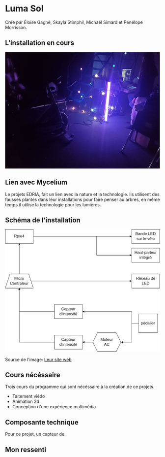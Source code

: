 # Luma Sol
Créé par Éloïse Gagné, Skayla Stimphil, Michaël Simard et Pénélope Morrisson.

## L'installation en cours
![Photo de l'instalation en cours](medias/oeuvre_luma-sol.jpg)

## Lien avec Mycelium
Le projets EDRIA, fait un lien avec la nature et la technologie. Ils utilisent des fausses plantes dans leur installations pour faire penser au arbres, en même temps il utilise la technologie pour les lumières.
## Schéma de l'installation
![Photo de l'instalation en cours](medias/shema_installation.png)

Source de l'image: [Leur site web](https://tim-montmorency.com/2023/projets/LumaSol/docs/web/preproduction.html)

## Cours nécéssaire
Trois cours du programme qui sont nécéssaire à la création de ce projets.
* Taitement viédo
* Animation 2d
* Conception d'une expérience multimédia
## Composante technique
Pour ce projet, un capteur de.

## Mon ressenti 

